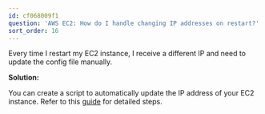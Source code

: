 ```yaml
---
id: cf068009f1
question: 'AWS EC2: How do I handle changing IP addresses on restart?'
sort_order: 16
---
```


Every time I restart my EC2 instance, I receive a different IP and need to update the config file manually.

**Solution:**

You can create a script to automatically update the IP address of your EC2 instance. Refer to this [guide](https://github.com/dimzachar/mlops-zoomcamp/blob/master/notes/Week_1/update_ssh_config.md) for detailed steps.